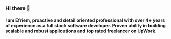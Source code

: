 ### Hi there 👋
#### I am Efriem, proactive and detail oriented professional with over 4+ years of experience as a full stack software developer. Proven ability in building scalable and robust applications and top rated freelancer on UpWork. 

